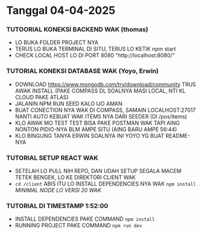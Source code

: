 # Tanggal 04-04-2025

### TUTOORIAL KONEKSI BACKEND WAK (thomas)
- LO BUKA FOLDER PROJECT NYA
- TERUS LO BUKA TERMINAL DI SITU, TERUS LO KETIK npm start
- CHECK LOCAL HOST LO DI PORT 8080 "http://localhost:8080/"

### TUTORIAL KONEKSI DATABASE WAK (Yoyo, Erwin)
- DOWNLOAD https://www.mongodb.com/try/download/community TRUS AWAK INSTALL (PAKE COMPASS DL SOALNYA MASI LOCAL, NTI KL CLOUD PAKE ATLAS)
- JALANIN NPM RUN SEED KALO IJO AMAN
- BUAT CONECTION NYA WAK DI COMPASS, SAMAIN LOCALHOST:27017 NANTI AUTO KEBUAT WAK ITEMS NYA DARI SEEDER (DI /pos/items)
- KLO AWAK MO TEST TEST BISA PAKE POSTMAN WAK TAPI AING NONTON PIDIO-NYA BLM AMPE SITU (AING BARU AMPE 56:44)
- KLO BINGUNG TANYA ERWIN SOALNYA INI YOYO YG BUAT README-NYA

### TUTORIAL SETUP REACT WAK
- SETELAH LO PULL NIH REPO, DAN UDAH SETUP SEGALA MACEM TETEK BENGEK, LO KE DIREKTORI CLIENT WAK
- `cd /client` ABIS ITU LO INSTALL DEPENDENCIES NYA WAK `npm install` *MINIMAL NODE LO VERSI 20 WAK*

### TUTORIAL DI TIMESTAMP 1:52:00
- INSTALL DEPENDENCIES PAKE COMMAND `npm install`
- RUNNING PROJECT PAKE COMMAND `npm run dev`
